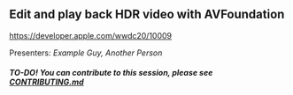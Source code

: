 ## Edit and play back HDR video with AVFoundation

https://developer.apple.com/wwdc20/10009

Presenters: _Example Guy, Another Person_

##### TO-DO! You can contribute to this session, please see [CONTRIBUTING.md](CONTRIBUTING.md)
